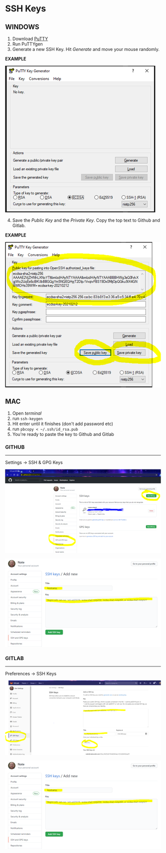 # SSH Keys

## WINDOWS

1) Download [PuTTY](https://www.putty.org)
2) Run PuTTYgen
3) Generate a new SSH Key. Hit *Generate* and move your mouse randomly.

**EXAMPLE**

![alt text](./assets/puttygen.PNG "puttygen")

4) Save the *Public Key* and the *Private Key*. Copy the top text to Github and Gitlab.

**EXAMPLE**

![alt text](./assets/save_ssh_keys.PNG "save ssh keys")

## MAC

1) Open *terminal*
2) run `ssh-keygen`
3) Hit enter until it finishes (don't add password etc)
4) run `pbcopy < ~/.ssh/id_rsa.pub`
5) You're ready to paste the key to Github and Gitlab 

### **GITHUB**
---

Settings -> SSH & GPG Keys

![alt text](./assets/github_new_ssh.PNG "save ssh keys")


![alt text](./assets/github_save_ssh_key.PNG "save ssh keys")

### **GITLAB**
---

Preferences -> SSH Keys

![alt text](./assets/gitlab_ssh.PNG "save ssh keys")


![alt text](./assets/github_save_ssh_key.PNG "save ssh keys")